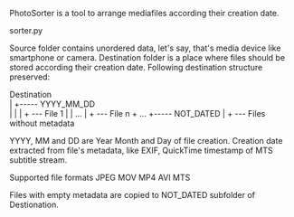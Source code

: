 PhotoSorter is a tool to arrange mediafiles according their creation date.

sorter.py <source> <destination>

Source folder contains unordered data, let's say, that's media device like smartphone or camera.
Destination folder is a place where files should be stored according their creation date.
Following destination structure preserved:

Destination\
  |
  +----- YYYY_MM_DD\
  |            |
  |            + --- File 1
  |            |    ...
  |            + --- File n
  +
 ...
  +----- NOT_DATED
               |
               + --- Files without metadata
               
YYYY, MM and DD are Year Month and Day of file creation.
Creation date extracted from file's metadata, like EXIF, QuickTime timestamp of MTS subtitle stream.

Supported file formats
   JPEG
   MOV
   MP4
   AVI
   MTS
   
Files with empty metadata are copied to NOT_DATED subfolder of Destionation.
